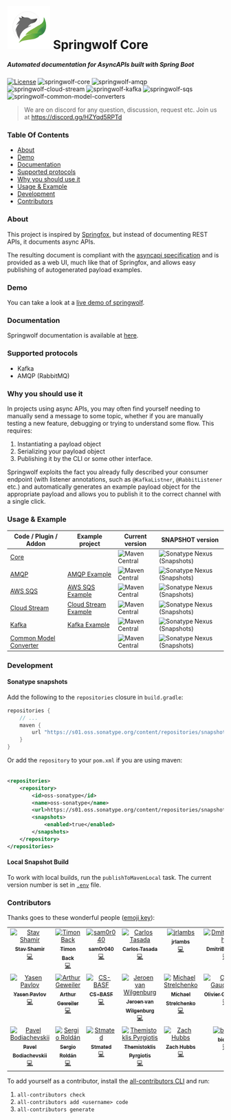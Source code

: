 # <img src="logo.png" alt="Logo" width="100"/> Springwolf Core

##### Automated documentation for AsyncAPIs built with Spring Boot

[![License](https://img.shields.io/badge/License-Apache%202.0-blue.svg)](https://opensource.org/licenses/Apache-2.0)
![springwolf-core](https://github.com/springwolf/springwolf-core/workflows/springwolf-core/badge.svg)
![springwolf-amqp](https://github.com/springwolf/springwolf-core/workflows/springwolf-amqp/badge.svg)
![springwolf-cloud-stream](https://github.com/springwolf/springwolf-core/workflows/springwolf-cloud-stream/badge.svg)
![springwolf-kafka](https://github.com/springwolf/springwolf-core/workflows/springwolf-kafka/badge.svg)
![springwolf-sqs](https://github.com/springwolf/springwolf-core/workflows/springwolf-sqs/badge.svg)
![springwolf-common-model-converters](https://github.com/springwolf/springwolf-core/actions/workflows/springwolf-common-model-converters.yml/badge.svg)

> We are on discord for any question, discussion, request etc.
> Join us at https://discord.gg/HZYqd5RPTd

### Table Of Contents

- [About](#about)
- [Demo](#demo)
- [Documentation](#documentation)
- [Supported protocols](#supported-protocols)
- [Why you should use it](#why-you-should-use-it)
- [Usage & Example](#usage--example)
- [Development](#development)
- [Contributors](#contributors)

### About

This project is inspired by [Springfox](https://github.com/springfox/springfox), but instead of documenting REST APIs,
it documents async APIs.

The resulting document is compliant with the [asyncapi specification](https://www.asyncapi.com/) and is provided as a
web UI, much like that of Springfox, and allows easy publishing of autogenerated payload examples.

### Demo

You can take a look at a [live demo of springwolf](https://demo.springwolf.dev/).

### Documentation

Springwolf documentation is available at [here](https://www.springwolf.dev/docs/quickstart).

### Supported protocols

- Kafka
- AMQP (RabbitMQ)

### Why you should use it

In projects using async APIs, you may often find yourself needing to manually send a message to some topic, whether if
you are manually testing a new feature, debugging or trying to understand some flow. This requires:

1. Instantiating a payload object
2. Serializing your payload object
3. Publishing it by the CLI or some other interface.

Springwolf exploits the fact you already fully described your consumer endpoint (with listener annotations, such as
`@KafkaListner`, `@RabbitListener` etc.) and automatically generates an example payload object for the appropriate
payload and allows you to publish it to the correct channel with a single click.

### Usage & Example

| Code / Plugin / Addon                                                                                                                     | Example project                                                                                                                       | Current version                                                                                                                                                                     | SNAPSHOT version                                                                                                                                                                                                       |
|-------------------------------------------------------------------------------------------------------------------------------------------|---------------------------------------------------------------------------------------------------------------------------------------|-------------------------------------------------------------------------------------------------------------------------------------------------------------------------------------|------------------------------------------------------------------------------------------------------------------------------------------------------------------------------------------------------------------------|
| [Core](https://github.com/springwolf/springwolf-core/tree/master/springwolf-core)                                                         |                                                                                                                                       | ![Maven Central](https://img.shields.io/maven-central/v/io.github.springwolf/springwolf-core?color=green&label=springwolf-core&style=plastic)                                       | ![Sonatype Nexus (Snapshots)](https://img.shields.io/nexus/s/io.github.springwolf/springwolf-core?label=springwolf-core&server=https%3A%2F%2Fs01.oss.sonatype.org&style=plastic)                                       |
| [AMQP](https://github.com/springwolf/springwolf-core/tree/master/springwolf-plugins/springwolf-amqp-plugin)                               | [AMQP Example](https://github.com/springwolf/springwolf-core/tree/master/springwolf-examples/springwolf-amqp-example)                 | ![Maven Central](https://img.shields.io/maven-central/v/io.github.springwolf/springwolf-amqp?color=green&label=springwolf-amqp&style=plastic)                                       | ![Sonatype Nexus (Snapshots)](https://img.shields.io/nexus/s/io.github.springwolf/springwolf-amqp?label=springwolf-amqp&server=https%3A%2F%2Fs01.oss.sonatype.org&style=plastic)                                       |
| [AWS SQS](https://github.com/springwolf/springwolf-core/tree/master/springwolf-plugins/springwolf-sqs-plugin)                             | [AWS SQS Example](https://github.com/springwolf/springwolf-core/tree/master/springwolf-examples/springwolf-sqs-example)               | ![Maven Central](https://img.shields.io/maven-central/v/io.github.springwolf/springwolf-sqs?color=green&label=springwolf-sqs&style=plastic)                                         | ![Sonatype Nexus (Snapshots)](https://img.shields.io/nexus/s/io.github.springwolf/springwolf-sqs?label=springwolf-sqs&server=https%3A%2F%2Fs01.oss.sonatype.org&style=plastic)                                         |
| [Cloud Stream](https://github.com/springwolf/springwolf-core/tree/master/springwolf-plugins/springwolf-cloud-stream-plugin)               | [Cloud Stream Example](https://github.com/springwolf/springwolf-core/tree/master/springwolf-examples/springwolf-cloud-stream-example) | ![Maven Central](https://img.shields.io/maven-central/v/io.github.springwolf/springwolf-cloud-stream?color=green&label=springwolf-cloud-stream&style=plastic)                       | ![Sonatype Nexus (Snapshots)](https://img.shields.io/nexus/s/io.github.springwolf/springwolf-cloud-stream?label=springwolf-cloud-stream&server=https%3A%2F%2Fs01.oss.sonatype.org&style=plastic)                       |
| [Kafka](https://github.com/springwolf/springwolf-core/tree/master/springwolf-plugins/springwolf-kafka-plugin)                             | [Kafka Example](https://github.com/springwolf/springwolf-core/tree/master/springwolf-examples/springwolf-kafka-example)               | ![Maven Central](https://img.shields.io/maven-central/v/io.github.springwolf/springwolf-kafka?color=green&label=springwolf-kafka&style=plastic)                                     | ![Sonatype Nexus (Snapshots)](https://img.shields.io/nexus/s/io.github.springwolf/springwolf-kafka?label=springwolf-kafka&server=https%3A%2F%2Fs01.oss.sonatype.org&style=plastic)                                     |
| [Common Model Converter](https://github.com/springwolf/springwolf-core/tree/master/springwolf-add-ons/springwolf-common-model-converters) |                                                                                                                                       | ![Maven Central](https://img.shields.io/maven-central/v/io.github.springwolf/springwolf-common-model-converters?color=green&label=springwolf-common-model-converters&style=plastic) | ![Sonatype Nexus (Snapshots)](https://img.shields.io/nexus/s/io.github.springwolf/springwolf-common-model-converters?label=springwolf-common-model-converters&server=https%3A%2F%2Fs01.oss.sonatype.org&style=plastic) |

### Development

#### Sonatype snapshots

Add the following to the `repositories` closure in `build.gradle`:

```groovy
repositories {
    // ...
    maven {
        url "https://s01.oss.sonatype.org/content/repositories/snapshots"
    }
}
```

Or add the `repository` to your `pom.xml` if you are using maven:

```xml

<repositories>
    <repository>
        <id>oss-sonatype</id>
        <name>oss-sonatype</name>
        <url>https://s01.oss.sonatype.org/content/repositories/snapshots</url>
        <snapshots>
            <enabled>true</enabled>
        </snapshots>
    </repository>
</repositories>
 ```

#### Local Snapshot Build

To work with local builds, run the `publishToMavenLocal` task. The current version number is set in [`.env`](.env) file.

### Contributors

Thanks goes to these wonderful people ([emoji key](https://allcontributors.org/docs/en/emoji-key)):

<!-- ALL-CONTRIBUTORS-LIST:START - Do not remove or modify this section -->
<!-- prettier-ignore-start -->
<!-- markdownlint-disable -->
<table>
  <tbody>
    <tr>
      <td align="center" valign="top" width="14.28%"><a href="https://stavshamir.github.io/"><img src="https://avatars.githubusercontent.com/u/22257261?v=4?s=100" width="100px;" alt="Stav Shamir"/><br /><sub><b>Stav Shamir</b></sub></a><br /><a href="https://github.com/stavshamir/Springwolf/commits?author=stavshamir" title="Code">💻</a></td>
      <td align="center" valign="top" width="14.28%"><a href="https://github.com/timonback"><img src="https://avatars.githubusercontent.com/u/7568775?v=4?s=100" width="100px;" alt="Timon Back"/><br /><sub><b>Timon Back</b></sub></a><br /><a href="https://github.com/stavshamir/Springwolf/commits?author=timonback" title="Code">💻</a></td>
      <td align="center" valign="top" width="14.28%"><a href="https://github.com/sam0r040"><img src="https://avatars.githubusercontent.com/u/93372330?v=4?s=100" width="100px;" alt="sam0r040"/><br /><sub><b>sam0r040</b></sub></a><br /><a href="https://github.com/stavshamir/Springwolf/commits?author=sam0r040" title="Code">💻</a></td>
      <td align="center" valign="top" width="14.28%"><a href="https://github.com/ctasada"><img src="https://avatars.githubusercontent.com/u/1381772?v=4?s=100" width="100px;" alt="Carlos Tasada"/><br /><sub><b>Carlos Tasada</b></sub></a><br /><a href="https://github.com/stavshamir/Springwolf/commits?author=ctasada" title="Code">💻</a></td>
      <td align="center" valign="top" width="14.28%"><a href="https://github.com/jrlambs"><img src="https://avatars.githubusercontent.com/u/13246477?v=4?s=100" width="100px;" alt="jrlambs"/><br /><sub><b>jrlambs</b></sub></a><br /><a href="https://github.com/stavshamir/Springwolf/commits?author=jrlambs" title="Code">💻</a></td>
      <td align="center" valign="top" width="14.28%"><a href="https://github.com/DmitriButorchin"><img src="https://avatars.githubusercontent.com/u/54904872?v=4?s=100" width="100px;" alt="DmitriButorchin"/><br /><sub><b>DmitriButorchin</b></sub></a><br /><a href="https://github.com/stavshamir/Springwolf/commits?author=DmitriButorchin" title="Code">💻</a></td>
      <td align="center" valign="top" width="14.28%"><a href="https://github.com/tvahrst"><img src="https://avatars.githubusercontent.com/u/1325409?v=4?s=100" width="100px;" alt="Thomas Vahrst"/><br /><sub><b>Thomas Vahrst</b></sub></a><br /><a href="https://github.com/stavshamir/Springwolf/commits?author=tvahrst" title="Code">💻</a></td>
    </tr>
    <tr>
      <td align="center" valign="top" width="14.28%"><a href="https://github.com/yasen-pavlov"><img src="https://avatars.githubusercontent.com/u/91540875?v=4?s=100" width="100px;" alt="Yasen Pavlov"/><br /><sub><b>Yasen Pavlov</b></sub></a><br /><a href="https://github.com/stavshamir/Springwolf/commits?author=yasen-pavlov" title="Code">💻</a></td>
      <td align="center" valign="top" width="14.28%"><a href="https://www.ageweiler.de/"><img src="https://avatars.githubusercontent.com/u/4521930?v=4?s=100" width="100px;" alt="Arthur Geweiler"/><br /><sub><b>Arthur Geweiler</b></sub></a><br /><a href="https://github.com/stavshamir/Springwolf/commits?author=harare" title="Code">💻</a></td>
      <td align="center" valign="top" width="14.28%"><a href="https://github.com/CS-BASF"><img src="https://avatars.githubusercontent.com/u/137758458?v=4?s=100" width="100px;" alt="CS-BASF"/><br /><sub><b>CS-BASF</b></sub></a><br /><a href="https://github.com/stavshamir/Springwolf/commits?author=CS-BASF" title="Code">💻</a></td>
      <td align="center" valign="top" width="14.28%"><a href="https://vanwilgenburg.wordpress.com/"><img src="https://avatars.githubusercontent.com/u/251901?v=4?s=100" width="100px;" alt="Jeroen van Wilgenburg"/><br /><sub><b>Jeroen van Wilgenburg</b></sub></a><br /><a href="https://github.com/stavshamir/Springwolf/commits?author=jvwilge" title="Code">💻</a></td>
      <td align="center" valign="top" width="14.28%"><a href="https://github.com/strelchm"><img src="https://avatars.githubusercontent.com/u/23243577?v=4?s=100" width="100px;" alt="Michael Strelchenko"/><br /><sub><b>Michael Strelchenko</b></sub></a><br /><a href="https://github.com/stavshamir/Springwolf/commits?author=strelchm" title="Code">💻</a></td>
      <td align="center" valign="top" width="14.28%"><a href="https://github.com/ogaudefroy"><img src="https://avatars.githubusercontent.com/u/959653?v=4?s=100" width="100px;" alt="Olivier Gaudefroy"/><br /><sub><b>Olivier Gaudefroy</b></sub></a><br /><a href="https://github.com/stavshamir/Springwolf/commits?author=ogaudefroy" title="Code">💻</a></td>
      <td align="center" valign="top" width="14.28%"><a href="https://github.com/Omerbea"><img src="https://avatars.githubusercontent.com/u/7481612?v=4?s=100" width="100px;" alt="Omerbea"/><br /><sub><b>Omerbea</b></sub></a><br /><a href="https://github.com/stavshamir/Springwolf/commits?author=Omerbea" title="Code">💻</a></td>
    </tr>
    <tr>
      <td align="center" valign="top" width="14.28%"><a href="https://www.linkedin.com/in/pavel-bo/"><img src="https://avatars.githubusercontent.com/u/3388414?v=4?s=100" width="100px;" alt="Pavel Bodiachevskii"/><br /><sub><b>Pavel Bodiachevskii</b></sub></a><br /><a href="https://github.com/stavshamir/Springwolf/commits?author=Pakisan" title="Code">💻</a></td>
      <td align="center" valign="top" width="14.28%"><a href="https://github.com/sergiorc"><img src="https://avatars.githubusercontent.com/u/3658801?v=4?s=100" width="100px;" alt="Sergio Roldán"/><br /><sub><b>Sergio Roldán</b></sub></a><br /><a href="https://github.com/stavshamir/Springwolf/commits?author=sergiorc" title="Code">💻</a></td>
      <td align="center" valign="top" width="14.28%"><a href="https://github.com/Stmated"><img src="https://avatars.githubusercontent.com/u/12374471?v=4?s=100" width="100px;" alt="Stmated"/><br /><sub><b>Stmated</b></sub></a><br /><a href="https://github.com/stavshamir/Springwolf/commits?author=Stmated" title="Code">💻</a></td>
      <td align="center" valign="top" width="14.28%"><a href="https://github.com/themis-pyrgiotis"><img src="https://avatars.githubusercontent.com/u/1893315?v=4?s=100" width="100px;" alt="Themistoklis Pyrgiotis"/><br /><sub><b>Themistoklis Pyrgiotis</b></sub></a><br /><a href="https://github.com/stavshamir/Springwolf/commits?author=themis-pyrgiotis" title="Code">💻</a></td>
      <td align="center" valign="top" width="14.28%"><a href="https://github.com/ZachHubbs"><img src="https://avatars.githubusercontent.com/u/6667523?v=4?s=100" width="100px;" alt="Zach Hubbs"/><br /><sub><b>Zach Hubbs</b></sub></a><br /><a href="https://github.com/stavshamir/Springwolf/commits?author=ZachHubbs" title="Code">💻</a></td>
      <td align="center" valign="top" width="14.28%"><a href="https://github.com/biergit"><img src="https://avatars.githubusercontent.com/u/1071968?v=4?s=100" width="100px;" alt="biergit"/><br /><sub><b>biergit</b></sub></a><br /><a href="https://github.com/stavshamir/Springwolf/commits?author=biergit" title="Code">💻</a></td>
      <td align="center" valign="top" width="14.28%"><a href="https://github.com/kalarani"><img src="https://avatars.githubusercontent.com/u/318466?v=4?s=100" width="100px;" alt="kalarani"/><br /><sub><b>kalarani</b></sub></a><br /><a href="https://github.com/stavshamir/Springwolf/commits?author=kalarani" title="Code">💻</a></td>
    </tr>
  </tbody>
</table>

<!-- markdownlint-restore -->
<!-- prettier-ignore-end -->

<!-- ALL-CONTRIBUTORS-LIST:END -->

To add yourself as a contributor, install the [all-contributors CLI](https://allcontributors.org/docs/en/cli/installation) and run:
1. `all-contributors check` 
2. `all-contributors add <username> code`
3. `all-contributors generate`
